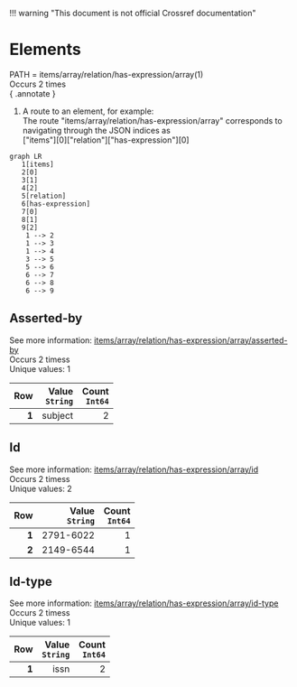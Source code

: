 !!! warning "This document is not official Crossref documentation"
# Elements
PATH = items/array/relation/has-expression/array(1)  
Occurs 2 times  
{ .annotate }

1. A route to an element, for example:  
   The route "items/array/relation/has-expression/array" corresponds to navigating through the JSON indices as  
   ["items"][0]["relation"]["has-expression"][0]  

```mermaid
graph LR
   1[items]
   2[0]
   3[1]
   4[2]
   5[relation]
   6[has-expression]
   7[0]
   8[1]
   9[2]
    1 --> 2
    1 --> 3
    1 --> 4
    3 --> 5
    5 --> 6
    6 --> 7
    6 --> 8
    6 --> 9
```


## Asserted-by
See more information: [items/array/relation/has-expression/array/asserted-by](asserted-by/index.md)  
Occurs 2 timess  
Unique values: 1  

| **Row** | **Value**<br>`String` | **Count**<br>`Int64` |
|--------:|----------------------:|---------------------:|
| **1**   | subject               | 2                    |

## Id
See more information: [items/array/relation/has-expression/array/id](id/index.md)  
Occurs 2 timess  
Unique values: 2  

| **Row** | **Value**<br>`String` | **Count**<br>`Int64` |
|--------:|----------------------:|---------------------:|
| **1**   | 2791-6022             | 1                    |
| **2**   | 2149-6544             | 1                    |

## Id-type
See more information: [items/array/relation/has-expression/array/id-type](id-type/index.md)  
Occurs 2 timess  
Unique values: 1  

| **Row** | **Value**<br>`String` | **Count**<br>`Int64` |
|--------:|----------------------:|---------------------:|
| **1**   | issn                  | 2                    |

